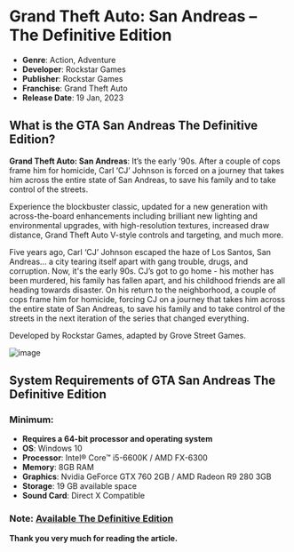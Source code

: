 # Grand Theft Auto: San Andreas – The Definitive Edition

- **Genre**: Action, Adventure  
- **Developer**: Rockstar Games  
- **Publisher**: Rockstar Games  
- **Franchise**: Grand Theft Auto  
- **Release Date**: 19 Jan, 2023

## What is the GTA San Andreas The Definitive Edition?

**Grand Theft Auto: San Andreas**: It’s the early ’90s. After a couple of cops frame him for homicide, Carl ‘CJ’ Johnson is forced on a journey that takes him across the entire state of San Andreas, to save his family and to take control of the streets.

Experience the blockbuster classic, updated for a new generation with across-the-board enhancements including brilliant new lighting and environmental upgrades, with high-resolution textures, increased draw distance, Grand Theft Auto V-style controls and targeting, and much more.

Five years ago, Carl ‘CJ’ Johnson escaped the haze of Los Santos, San Andreas... a city tearing itself apart with gang trouble, drugs, and corruption. Now, it's the early 90s. CJ’s got to go home - his mother has been murdered, his family has fallen apart, and his childhood friends are all heading towards disaster. On his return to the neighborhood, a couple of cops frame him for homicide, forcing CJ on a journey that takes him across the entire state of San Andreas, to save his family and to take control of the streets in the next iteration of the series that changed everything.

Developed by Rockstar Games, adapted by Grove Street Games.

![image](https://github.com/user-attachments/assets/2fa3ffe1-6c93-4bff-b563-4b824fface03)

## System Requirements of GTA San Andreas The Definitive Edition

### Minimum:

- **Requires a 64-bit processor and operating system**
- **OS**: Windows 10
- **Processor**: Intel® Core™ i5-6600K / AMD FX-6300
- **Memory**: 8GB RAM
- **Graphics**: Nvidia GeForce GTX 760 2GB / AMD Radeon R9 280 3GB
- **Storage**: 19 GB available space
- **Sound Card**: Direct X Compatible

### **Note:** [**Available The Definitive Edition**](https://tinyurl.com/definitive-edition-free)

**Thank you very much for reading the article.**
